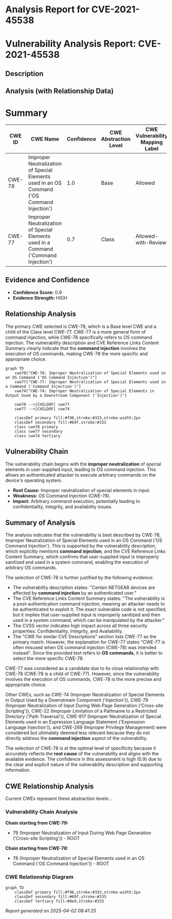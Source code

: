 # Analysis Report for CVE-2021-45538

# Vulnerability Analysis Report: CVE-2021-45538

## Description



## Analysis (with Relationship Data)

# Summary
| CWE ID | CWE Name | Confidence | CWE Abstraction Level | CWE Vulnerability Mapping Label | CWE-Vulnerability Mapping Notes |
|---|---|---|---|---|---|
| CWE-78 | Improper Neutralization of Special Elements used in an OS Command ('OS Command Injection') | 1.0 | Base | Allowed | Primary CWE |
| CWE-77 | Improper Neutralization of Special Elements used in a Command ('Command Injection') | 0.7 | Class | Allowed-with-Review | Secondary Candidate |

## Evidence and Confidence

*   **Confidence Score:** 0.9
*   **Evidence Strength:** HIGH

## Relationship Analysis
The primary CWE selected is CWE-78, which is a Base level CWE and a child of the Class level CWE-77. CWE-77 is a more general form of command injection, while CWE-78 specifically refers to OS command injection. The vulnerability description and CVE Reference Links Content Summary clearly indicate that the **command injection** involves the execution of OS commands, making CWE-78 the more specific and appropriate choice.

```mermaid
graph TD
    cwe78["CWE-78: Improper Neutralization of Special Elements used in an OS Command ('OS Command Injection')"]
    cwe77["CWE-77: Improper Neutralization of Special Elements used in a Command ('Command Injection')"]
    cwe74["CWE-74: Improper Neutralization of Special Elements in Output Used by a Downstream Component ('Injection')"]
    
    cwe78 -->|CHILDOF| cwe77
    cwe77 -->|CHILDOF| cwe74
    
    classDef primary fill:#f96,stroke:#333,stroke-width:2px
    classDef secondary fill:#69f,stroke:#333
    class cwe78 primary
    class cwe77 secondary
    class cwe74 tertiary
```

## Vulnerability Chain
The vulnerability chain begins with the **improper neutralization** of special elements in user-supplied input, leading to OS command injection. This allows an authenticated attacker to execute arbitrary commands on the device's operating system.
  - **Root Cause:** Improper neutralization of special elements in input.
  - **Weakness:** OS Command Injection (CWE-78).
  - **Impact:** Arbitrary command execution, potentially leading to confidentiality, integrity, and availability issues.

## Summary of Analysis
The analysis indicates that the vulnerability is best described by CWE-78, Improper Neutralization of Special Elements used in an OS Command ('OS Command Injection'). This is supported by the vulnerability description, which explicitly mentions **command injection**, and the CVE Reference Links Content Summary, which confirms that user-supplied input is improperly sanitized and used in a system command, enabling the execution of arbitrary OS commands.

The selection of CWE-78 is further justified by the following evidence:

*   The vulnerability description states: "Certain NETGEAR devices are affected by **command injection** by an authenticated user."
*   The CVE Reference Links Content Summary states: "The vulnerability is a post-authentication command injection, meaning an attacker needs to be authenticated to exploit it. The exact vulnerable code is not specified, but it implies that user-supplied input is improperly sanitized and then used in a system command, which can be manipulated by the attacker."
*   The CVSS vector indicates high impact across all three security properties: Confidentiality, Integrity, and Availability.
*   The "CWE for similar CVE Descriptions" section lists CWE-77 as the primary match. However, the explanation for CWE-77 states "CWE-77 is often misused when OS command injection (CWE-78) was intended instead". Since the provided text refers to **OS commands**, it is better to select the more specific CWE-78.

CWE-77 was considered as a candidate due to its close relationship with CWE-78 (CWE-78 is a child of CWE-77). However, since the vulnerability involves the execution of OS commands, CWE-78 is the more precise and appropriate choice.

Other CWEs, such as CWE-74 (Improper Neutralization of Special Elements in Output Used by a Downstream Component ('Injection')), CWE-79 (Improper Neutralization of Input During Web Page Generation ('Cross-site Scripting')), CWE-22 (Improper Limitation of a Pathname to a Restricted Directory ('Path Traversal')), CWE-917 (Improper Neutralization of Special Elements used in an Expression Language Statement ('Expression Language Injection')), and CWE-269 (Improper Privilege Management) were considered but ultimately deemed less relevant because they do not directly address the **command injection** aspect of the vulnerability.

The selection of CWE-78 is at the optimal level of specificity because it accurately reflects the **root cause** of the vulnerability and aligns with the available evidence. The confidence in this assessment is high (0.9) due to the clear and explicit nature of the vulnerability description and supporting information.


## CWE Relationship Analysis

Current CWEs represent these abstraction levels: .


### Vulnerability Chain Analysis

**Chain starting from CWE-79:**
- 79 (Improper Neutralization of Input During Web Page Generation ('Cross-site Scripting')) - ROOT


**Chain starting from CWE-78:**
- 78 (Improper Neutralization of Special Elements used in an OS Command ('OS Command Injection')) - ROOT



### CWE Relationship Diagram

```mermaid
graph TD
    classDef primary fill:#f96,stroke:#333,stroke-width:2px
    classDef secondary fill:#69f,stroke:#333
    classDef tertiary fill:#9e9,stroke:#333
```



*Report generated on 2025-04-02 08:41:25*
